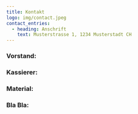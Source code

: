 ```yaml
---
title: Kontakt
logo: img/contact.jpeg
contact_entries:
  - heading: Anschrift
    text: Musterstrasse 1, 1234 Musterstadt CH
---
```

<h3 class="f4 b lh-title mb2">Vorstand:</h3>

<h3 class="f4 b lh-title mb2">Kassierer:</h3>

<h3 class="f4 b lh-title mb2">Material:</h3>

<h3 class="f4 b lh-title mb2">Bla Bla:</h3>